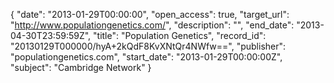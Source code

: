 {
  "date": "2013-01-29T00:00:00", 
  "open_access": true, 
  "target_url": "http://www.populationgenetics.com/", 
  "description": "", 
  "end_date": "2013-04-30T23:59:59Z", 
  "title": "Population Genetics", 
  "record_id": "20130129T000000/hyA+2kQdF8KvXNtQr4NWfw==", 
  "publisher": "populationgenetics.com", 
  "start_date": "2013-01-29T00:00:00Z", 
  "subject": "Cambridge Network"
}

